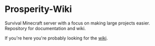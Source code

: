 # Prosperity-Wiki
Survival Minecraft server with a focus on making large projects easier. Repository for documentation and wiki.

If you're here you're probably looking for the [wiki](https://github.com/CarbonGhost/Prosperity-Wiki/wiki).
